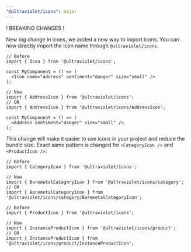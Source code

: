 ```yaml
---
"@ultraviolet/icons": major
---
```


! BREAKING CHANGES !

New big change in icons, we added a new way to import icons. You can now directly import the icon name through `@ultraviolet/icons`.

```tsx
// Before
import { Icon } from '@ultraviolet/icons';

const MyComponent = () => (
  <Icon name="address" sentiment="danger" size="small" />
);
```

```tsx
// Now
import { AddressIcon } from '@ultraviolet/icons';
// OR
import { AddressIcon } from '@ultraviolet/icons/AddressIcon';

const MyComponent = () => (
  <Address sentiment="danger" size="small" />
);
```

This change will make it easier to use icons in your project and reduce the bundle size.
Exact same pattern is changed for `<CategoryIcon />` and `<ProductIcon />`:

```tsx
// Before
import { CategoryIcon } from '@ultraviolet/icons';

// Now
import { BaremetalCategoryIcon } from '@ultraviolet/icons/category';
// OR
import { BaremetalCategoryIcon } from '@ultraviolet/icons/category/BaremetalCategoryIcon';
```

```tsx
// Before
import { ProductIcon } from '@ultraviolet/icons';

// Now
import { InstanceProductIcon } from '@ultraviolet/icons/product';
// OR
import { InstanceProductIcon } from '@ultraviolet/icons/product/InstanceProductIcon';
```
